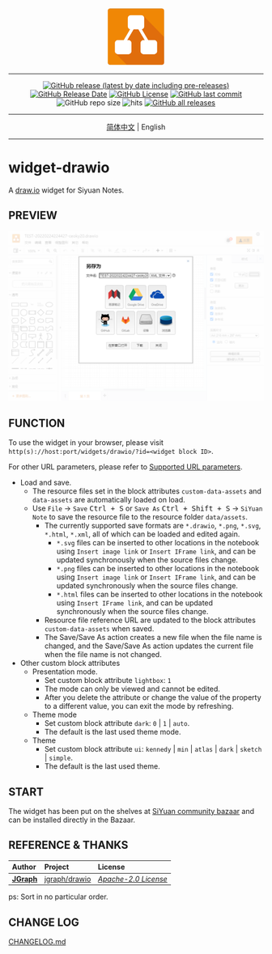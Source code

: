 <div align="center">
<img src="./icon.png" style="width: 8em; height: 8em;">

---
[![GitHub release (latest by date including pre-releases)](https://img.shields.io/github/v/release/Zuoqiu-Yingyi/widget-drawio?include_prereleases&style=flat-square)](https://github.com/Zuoqiu-Yingyi/widget-drawio/releases/latest)
[![GitHub Release Date](https://img.shields.io/github/release-date/Zuoqiu-Yingyi/widget-drawio?style=flat-square)](https://github.com/Zuoqiu-Yingyi/widget-drawio/releases/latest)
[![GitHub License](https://img.shields.io/github/license/Zuoqiu-Yingyi/widget-drawio?style=flat-square)](https://github.com/Zuoqiu-Yingyi/widget-drawio/blob/main/LICENSE)
[![GitHub last commit](https://img.shields.io/github/last-commit/Zuoqiu-Yingyi/widget-drawio?style=flat-square)](https://github.com/Zuoqiu-Yingyi/widget-drawio/commits/main)
![GitHub repo size](https://img.shields.io/github/repo-size/Zuoqiu-Yingyi/widget-drawio?style=flat-square)
![hits](https://hits.b3log.org/Zuoqiu-Yingyi/widget-drawio.svg)
[![GitHub all releases](https://img.shields.io/github/downloads/Zuoqiu-Yingyi/widget-drawio/total?style=flat-square)](https://github.com/Zuoqiu-Yingyi/widget-drawio/releases)

---
[简体中文](./README_zh_CN.md) \| English

---
</div>

# widget-drawio

A [draw.io](https://www.diagrams.net/) widget for Siyuan Notes.

## PREVIEW

![preview](./preview.png)

## FUNCTION

To use the widget in your browser, please visit `http(s)://host:port/widgets/drawio/?id=<widget block ID>`.

For other URL parameters, please refer to [Supported URL parameters](https://www.diagrams.net/doc/faq/supported-url-parameters).

- Load and save.
  - The resource files set in the block attributes `custom-data-assets` and `data-assets` are automatically loaded on load.
  - Use `File` -> `Save` <kbd>Ctrl + S</kbd> or `Save As` <kbd>Ctrl + Shift + S</kbd> -> `SiYuan Note`  to save the resource file to the resource folder `data/assets`.
    - The currently supported save formats are `*.drawio`, `*.png`, `*.svg`, `*.html`, `*.xml`, all of which can be loaded and edited again.
      - `*.svg` files can be inserted to other locations in the notebook using `Insert image link` or `Insert IFrame link`, and can be updated synchronously when the source files change.
      - `*.png` files can be inserted to other locations in the notebook using `Insert image link` or `Insert IFrame link`, and can be updated synchronously when the source files change.
      - `*.html` files can be inserted to other locations in the notebook using `Insert IFrame link`, and can be updated synchronously when the source files change.
    - Resource file reference URL are updated to the block attributes `custom-data-assets` when saved.
    - The Save/Save As action creates a new file when the file name is changed, and the Save/Save As action updates the current file when the file name is not changed.
- Other custom block attributes
  - Presentation mode.
    - Set custom block attribute `lightbox`: `1`
    - The mode can only be viewed and cannot be edited.
    - After you delete the attribute or change the value of the property to a different value, you can exit the mode by refreshing.
  - Theme mode
    - Set custom block attribute `dark`: `0` | `1` | `auto`.
    - The default is the last used theme mode.
  - Theme
    - Set custom block attribute `ui`: `kennedy` | `min` | `atlas` | `dark` | `sketch` | `simple`.
    - The default is the last used theme.

## START

The widget has been put on the shelves at [SiYuan community bazaar](https://github.com/siyuan-note/bazaar) and can be installed directly in the Bazaar.

## REFERENCE & THANKS

| Author                                  | Project                                           | License                                                                   |
| :-------------------------------------- | :------------------------------------------------ | :------------------------------------------------------------------------ |
| **[JGraph](https://github.com/jgraph)** | [jgraph/drawio](https://github.com/jgraph/drawio) | *[Apache-2.0 License](https://github.com/jgraph/drawio/blob/dev/LICENSE)* |

ps: Sort in no particular order.

## CHANGE LOG

[CHANGELOG.md](./CHANGELOG.md)
